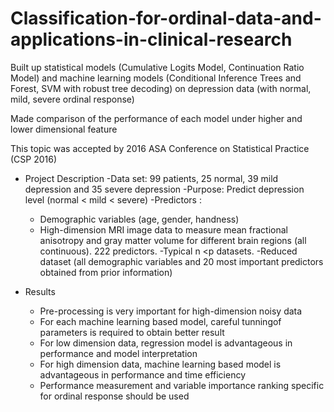 # Classification-for-ordinal-data-and-applications-in-clinical-research

Built up statistical models (Cumulative Logits Model, Continuation Ratio Model) and machine learning models 
(Conditional Inference Trees and Forest, SVM with robust tree decoding) on depression data (with normal, mild, 
severe ordinal response)

Made comparison of the performance of each model under higher and lower dimensional feature

This topic was accepted by 2016 ASA Conference on Statistical Practice (CSP 2016)


- Project Description
  -Data set: 99 patients, 25 normal, 39 mild depression and 35 severe depression
  -Purpose: Predict depression level (normal < mild < severe)
  -Predictors :
    - Demographic variables (age, gender, handness)
    - High-dimension MRI image data to measure mean fractional anisotropy and gray matter volume for different brain regions (all continuous). 222 predictors.
  -Typical n <p datasets.
  -Reduced dataset (all demographic variables and 20 most important predictors obtained from prior information)
  
  
- Results
  - Pre-processing is very important for high-dimension noisy data
  - For each machine learning based model, careful tunningof parameters is required to obtain better result
  - For low dimension data, regression model is advantageous in performance and model interpretation
  - For high dimension data, machine learning based model is advantageous in performance and time efficiency
  - Performance measurement and variable importance ranking specific for ordinal response should be used
